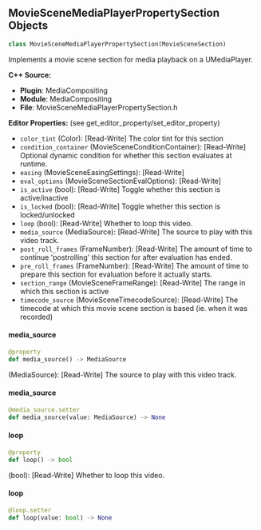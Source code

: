 ## MovieSceneMediaPlayerPropertySection Objects

```python
class MovieSceneMediaPlayerPropertySection(MovieSceneSection)
```

Implements a movie scene section for media playback on a UMediaPlayer.

**C++ Source:**

- **Plugin**: MediaCompositing
- **Module**: MediaCompositing
- **File**: MovieSceneMediaPlayerPropertySection.h

**Editor Properties:** (see get_editor_property/set_editor_property)

- ``color_tint`` (Color):  [Read-Write] The color tint for this section
- ``condition_container`` (MovieSceneConditionContainer):  [Read-Write] Optional dynamic condition for whether this section evaluates at runtime.
- ``easing`` (MovieSceneEasingSettings):  [Read-Write]
- ``eval_options`` (MovieSceneSectionEvalOptions):  [Read-Write]
- ``is_active`` (bool):  [Read-Write] Toggle whether this section is active/inactive
- ``is_locked`` (bool):  [Read-Write] Toggle whether this section is locked/unlocked
- ``loop`` (bool):  [Read-Write] Whether to loop this video.
- ``media_source`` (MediaSource):  [Read-Write] The source to play with this video track.
- ``post_roll_frames`` (FrameNumber):  [Read-Write] The amount of time to continue 'postrolling' this section for after evaluation has ended.
- ``pre_roll_frames`` (FrameNumber):  [Read-Write] The amount of time to prepare this section for evaluation before it actually starts.
- ``section_range`` (MovieSceneFrameRange):  [Read-Write] The range in which this section is active
- ``timecode_source`` (MovieSceneTimecodeSource):  [Read-Write] The timecode at which this movie scene section is based (ie. when it was recorded)

<a id="unreal.MovieSceneMediaPlayerPropertySection.media_source"></a>

#### media_source

```python
@property
def media_source() -> MediaSource
```

(MediaSource):  [Read-Write] The source to play with this video track.

<a id="unreal.MovieSceneMediaPlayerPropertySection.media_source"></a>

#### media_source

```python
@media_source.setter
def media_source(value: MediaSource) -> None
```

<a id="unreal.MovieSceneMediaPlayerPropertySection.loop"></a>

#### loop

```python
@property
def loop() -> bool
```

(bool):  [Read-Write] Whether to loop this video.

<a id="unreal.MovieSceneMediaPlayerPropertySection.loop"></a>

#### loop

```python
@loop.setter
def loop(value: bool) -> None
```

<a id="unreal.MovieSceneMediaPlayerPropertyTrack"></a>